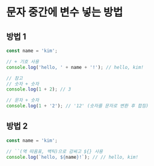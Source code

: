 # 문자 중간에 변수 넣는 방법

## 방법 1

```javascript
const name = 'kim';

// + 기호 사용
console.log('hello, ' + name + '!'); // hello, kim!

// 참고
// 숫자 + 숫자
console.log(1 + 2); // 3

// 문자 + 숫자
console.log(1 + '2'); // '12' (숫자를 문자로 변환 후 합침)
```

## 방법 2

```javascript
const name = 'kim';

// ``(역 따옴표, 백틱)으로 감싸고 ${} 사용
console.log(`hello, ${name}!`); // // hello, kim!
```
